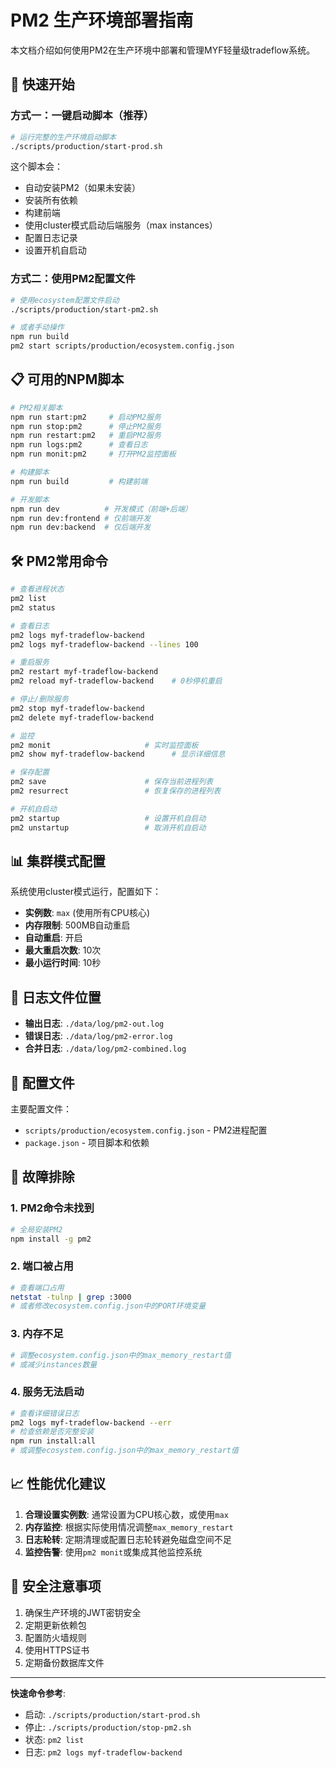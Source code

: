 # PM2 生产环境部署指南

本文档介绍如何使用PM2在生产环境中部署和管理MYF轻量级tradeflow系统。

## 🚀 快速开始

### 方式一：一键启动脚本（推荐）
```bash
# 运行完整的生产环境启动脚本
./scripts/production/start-prod.sh
```

这个脚本会：
- 自动安装PM2（如果未安装）
- 安装所有依赖
- 构建前端
- 使用cluster模式启动后端服务（max instances）
- 配置日志记录
- 设置开机自启动

### 方式二：使用PM2配置文件
```bash
# 使用ecosystem配置文件启动
./scripts/production/start-pm2.sh

# 或者手动操作
npm run build
pm2 start scripts/production/ecosystem.config.json
```

## 📋 可用的NPM脚本

```bash
# PM2相关脚本
npm run start:pm2     # 启动PM2服务
npm run stop:pm2      # 停止PM2服务  
npm run restart:pm2   # 重启PM2服务
npm run logs:pm2      # 查看日志
npm run monit:pm2     # 打开PM2监控面板

# 构建脚本
npm run build         # 构建前端

# 开发脚本
npm run dev          # 开发模式（前端+后端）
npm run dev:frontend # 仅前端开发
npm run dev:backend  # 仅后端开发
```

## 🛠️ PM2常用命令

```bash
# 查看进程状态
pm2 list
pm2 status

# 查看日志
pm2 logs myf-tradeflow-backend
pm2 logs myf-tradeflow-backend --lines 100

# 重启服务
pm2 restart myf-tradeflow-backend
pm2 reload myf-tradeflow-backend    # 0秒停机重启

# 停止/删除服务
pm2 stop myf-tradeflow-backend
pm2 delete myf-tradeflow-backend

# 监控
pm2 monit                     # 实时监控面板
pm2 show myf-tradeflow-backend      # 显示详细信息

# 保存配置
pm2 save                      # 保存当前进程列表
pm2 resurrect                 # 恢复保存的进程列表

# 开机自启动
pm2 startup                   # 设置开机自启动
pm2 unstartup                 # 取消开机自启动
```

## 📊 集群模式配置

系统使用cluster模式运行，配置如下：
- **实例数**: `max` (使用所有CPU核心)
- **内存限制**: 500MB自动重启
- **自动重启**: 开启
- **最大重启次数**: 10次
- **最小运行时间**: 10秒

## 📁 日志文件位置

- **输出日志**: `./data/log/pm2-out.log`
- **错误日志**: `./data/log/pm2-error.log`
- **合并日志**: `./data/log/pm2-combined.log`

## 🔧 配置文件

主要配置文件：
- `scripts/production/ecosystem.config.json` - PM2进程配置
- `package.json` - 项目脚本和依赖

## 🚨 故障排除

### 1. PM2命令未找到
```bash
# 全局安装PM2
npm install -g pm2
```

### 2. 端口被占用
```bash
# 查看端口占用
netstat -tulnp | grep :3000
# 或者修改ecosystem.config.json中的PORT环境变量
```

### 3. 内存不足
```bash
# 调整ecosystem.config.json中的max_memory_restart值
# 或减少instances数量
```

### 4. 服务无法启动
```bash
# 查看详细错误日志
pm2 logs myf-tradeflow-backend --err
# 检查依赖是否完整安装
npm run install:all
# 或调整ecosystem.config.json中的max_memory_restart值
```

## 📈 性能优化建议

1. **合理设置实例数**: 通常设置为CPU核心数，或使用`max`
2. **内存监控**: 根据实际使用情况调整`max_memory_restart`
3. **日志轮转**: 定期清理或配置日志轮转避免磁盘空间不足
4. **监控告警**: 使用`pm2 monit`或集成其他监控系统

## 🔐 安全注意事项

1. 确保生产环境的JWT密钥安全
2. 定期更新依赖包
3. 配置防火墙规则
4. 使用HTTPS证书
5. 定期备份数据库文件

---

**快速命令参考**:
- 启动: `./scripts/production/start-prod.sh`
- 停止: `./scripts/production/stop-pm2.sh` 
- 状态: `pm2 list`
- 日志: `pm2 logs myf-tradeflow-backend`
